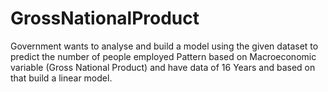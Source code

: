 # GrossNationalProduct
Government wants to analyse and build a model using the given dataset to predict the number of people employed Pattern based on Macroeconomic variable (Gross National Product) and have data of 16 Years and based on that build a linear model.
